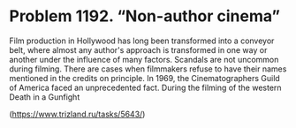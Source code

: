 # Problem 1192. “Non-author cinema”

Film production in Hollywood has long been transformed into a conveyor belt, where almost any author's approach is transformed in one way or another under the influence of many factors. Scandals are not uncommon during filming. There are cases when filmmakers refuse to have their names mentioned in the credits on principle. In 1969, the Cinematographers Guild of America faced an unprecedented fact. During the filming of the western Death in a Gunfight

(https://www.trizland.ru/tasks/5643/)